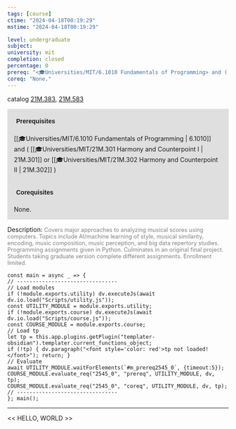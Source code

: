 ```yaml
---
tags: [course]
ctime: "2024-04-18T00:19:29"
mstime: "2024-04-18T00:19:29"

level: undergraduate
subject: 
university: mit
completion: closed
percentage: 0
prereq: "<🎓Universities/MIT/6.1010 Fundamentals of Programming> and ( <🎓Universities/MIT/21M.301 Harmony and Counterpoint I> or <🎓Universities/MIT/21M.302 Harmony and Counterpoint II> )"
coreq: "None."
---
```


catalog [21M.383](http://student.mit.edu/catalog/m21Ma.html#21M.383), [21M.583](http://student.mit.edu/catalog/m21Ma.html#21M.583)

<span style="display: block; padding: 15px; background-color: rgb(100, 100, 100, 0.2);"><font id="m_prereq2545_0" style="display: block; font-family: Arial, sans-serif; font-weight: bold; padding: 5px">Prerequisites</font><br><span id="prereq2545_0">[[🎓Universities/MIT/6.1010 Fundamentals of Programming | 6.1010]] and ( [[🎓Universities/MIT/21M.301 Harmony and Counterpoint I | 21M.301]] or [[🎓Universities/MIT/21M.302 Harmony and Counterpoint II | 21M.302]] )</span></span>
<span style="display: block; padding: 15px; background-color: rgb(100, 100, 100, 0.2);"><font id="m_coreq2545_0" style="display: block; font-family: Arial, sans-serif; font-weight: bold; padding: 5px">Corequisites</font><br><span id="coreq2545_0">None.</span></span>

<font style="">Description:</font>
<font style="color: grey; font-size: 0.8rem;">Covers major approaches to analyzing musical scores using computers. Topics include AI/machine learning of style, musical similarity, encoding, music composition, music perception, and big data repertory studies. Programming assignments given in Python. Culminates in an original final project. Students taking graduate version complete different assignments. Enrollment limited.</font>

```dataviewjs
const main = async _ => {
// --------------------------------
// Load modules
if (!module.exports.utility) dv.executeJs(await dv.io.load("Scripts/utility.js"));
const UTILITY_MODULE = module.exports.utility;
if (!module.exports.course) dv.executeJs(await dv.io.load("Scripts/course.js"));
const COURSE_MODULE = module.exports.course;
// Load tp
let tp = this.app.plugins.getPlugin("templater-obsidian").templater.current_functions_object;
if (!tp) { dv.paragraph("<font style='color: red'>tp not loaded!</font>"); return; }
// Evaluate
await UTILITY_MODULE.waitForElements(`#m_prereq2545_0`, {timeout:5});
COURSE_MODULE.evaluate_req("2545_0", "prereq", UTILITY_MODULE, dv, tp);
COURSE_MODULE.evaluate_req("2545_0", "coreq", UTILITY_MODULE, dv, tp);
// --------------------------------
}; main();
```

---

<< HELLO, WORLD >>
